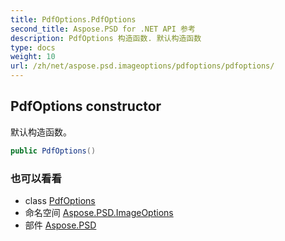 ```yaml
---
title: PdfOptions.PdfOptions
second_title: Aspose.PSD for .NET API 参考
description: PdfOptions 构造函数. 默认构造函数
type: docs
weight: 10
url: /zh/net/aspose.psd.imageoptions/pdfoptions/pdfoptions/
---
```

## PdfOptions constructor

默认构造函数。

```csharp
public PdfOptions()
```

### 也可以看看

* class [PdfOptions](../)
* 命名空间 [Aspose.PSD.ImageOptions](../../pdfoptions/)
* 部件 [Aspose.PSD](../../../)


